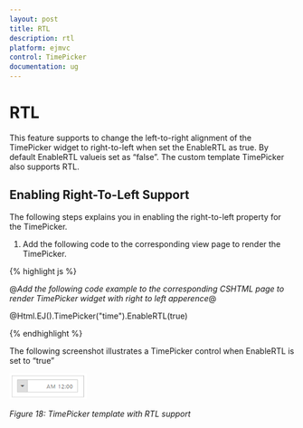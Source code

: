 ```yaml
---
layout: post
title: RTL
description: rtl
platform: ejmvc
control: TimePicker
documentation: ug
---
```


# RTL

This feature supports to change the left-to-right alignment of the TimePicker widget to right-to-left when set the EnableRTL as true. By default EnableRTL valueis set as “false”. The custom template TimePicker also supports RTL.

## Enabling Right-To-Left Support

The following steps explains you in enabling the right-to-left property for the TimePicker.

1. Add the following code to the corresponding view page to render the TimePicker.   


{% highlight js %}

@*Add the following code example to the corresponding CSHTML page to render TimePicker widget with right to left apperence*@

@Html.EJ().TimePicker("time").EnableRTL(true)

{% endhighlight %}

The following screenshot illustrates a TimePicker control when EnableRTL is set to “true”



![](RTL_images/RTL_img1.png)



_Figure 18: TimePicker template with RTL support_

